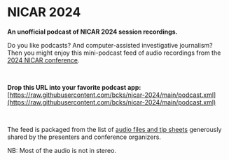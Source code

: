 # NICAR 2024
**An unofficial podcast of NICAR 2024 session recordings.**

Do you like podcasts? And computer-assisted investigative journalism? Then you might enjoy this mini-podcast feed of audio recordings from the [2024 NICAR conference](https://www.ire.org/training/conferences/nicar-2024/).

<br> 

**Drop this URL into your favorite podcast app:**  
[https://raw.githubusercontent.com/bcks/nicar-2024/main/podcast.xml](https://raw.githubusercontent.com/bcks/nicar-2024/main/podcast.xml)

<br> 

The feed is packaged from the list of [audio files and tip sheets](https://www.ire.org/training/conferences/nicar-2024/nicar24-tipsheets-audio/) generously shared by the presenters and conference organizers. 

NB: Most of the audio is not in stereo.

